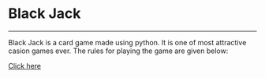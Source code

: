 <h1>Black Jack</h1>
<hr>
<p>Black Jack is a card game made using python. It is one of most attractive casion games ever. The rules for playing the game are given below:</p>
<a href="https://bicyclecards.com/how-to-play/blackjack/" target = "_blank">Click here</a>
